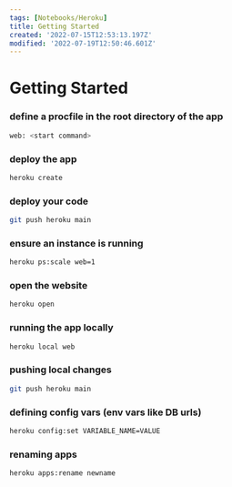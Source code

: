 ```yaml
---
tags: [Notebooks/Heroku]
title: Getting Started
created: '2022-07-15T12:53:13.197Z'
modified: '2022-07-19T12:50:46.601Z'
---
```


# Getting Started

### define a procfile in the root directory of the app
```bash
web: <start command>
```

### deploy the app
```bash
heroku create
```

### deploy your code
```bash
git push heroku main
```

### ensure an instance is running
```bash
heroku ps:scale web=1
```

### open the website
```bash
heroku open
```

### running the app locally
```bash
heroku local web
```

### pushing local changes
```bash
git push heroku main
```

### defining config vars (env vars like DB urls)
```bash
heroku config:set VARIABLE_NAME=VALUE
```

### renaming apps
```bash
heroku apps:rename newname
```
